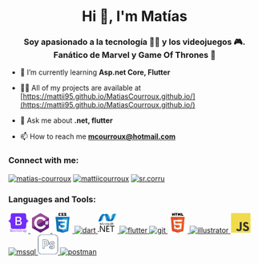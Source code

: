 <h1 align="center">Hi 👋, I'm Matías</h1>
<h3 align="center">Soy apasionado a la tecnología 👨‍💻 y los videojuegos 🎮. Fanático de Marvel y Game Of Thrones 🐺</h3>

- 🌱 I’m currently learning **Asp.net Core, Flutter**

- 👨‍💻 All of my projects are available at [https://mattii95.github.io/MatiasCourroux.github.io/](https://mattii95.github.io/MatiasCourroux.github.io/)

- 💬 Ask me about **.net, flutter**

- 📫 How to reach me **mcourroux@hotmail.com**

<h3 align="left">Connect with me:</h3>
<p align="left">
<a href="https://linkedin.com/in/matias-courroux" target="blank"><img align="center" src="https://cdn.jsdelivr.net/npm/simple-icons@3.0.1/icons/linkedin.svg" alt="matias-courroux" height="30" width="40" /></a>
<a href="https://fb.com/mattiicourroux" target="blank"><img align="center" src="https://cdn.jsdelivr.net/npm/simple-icons@3.0.1/icons/facebook.svg" alt="mattiicourroux" height="30" width="40" /></a>
<a href="https://instagram.com/sr.corru" target="blank"><img align="center" src="https://cdn.jsdelivr.net/npm/simple-icons@3.0.1/icons/instagram.svg" alt="sr.corru" height="30" width="40" /></a>
</p>

<h3 align="left">Languages and Tools:</h3>
<p align="left"> <a href="https://getbootstrap.com" target="_blank"> <img src="https://raw.githubusercontent.com/devicons/devicon/master/icons/bootstrap/bootstrap-plain-wordmark.svg" alt="bootstrap" width="40" height="40"/> </a> <a href="https://www.w3schools.com/cs/" target="_blank"> <img src="https://raw.githubusercontent.com/devicons/devicon/master/icons/csharp/csharp-original.svg" alt="csharp" width="40" height="40"/> </a> <a href="https://www.w3schools.com/css/" target="_blank"> <img src="https://raw.githubusercontent.com/devicons/devicon/master/icons/css3/css3-original-wordmark.svg" alt="css3" width="40" height="40"/> </a> <a href="https://dart.dev" target="_blank"> <img src="https://www.vectorlogo.zone/logos/dartlang/dartlang-icon.svg" alt="dart" width="40" height="40"/> </a> <a href="https://dotnet.microsoft.com/" target="_blank"> <img src="https://raw.githubusercontent.com/devicons/devicon/master/icons/dot-net/dot-net-original-wordmark.svg" alt="dotnet" width="40" height="40"/> </a> <a href="https://flutter.dev" target="_blank"> <img src="https://www.vectorlogo.zone/logos/flutterio/flutterio-icon.svg" alt="flutter" width="40" height="40"/> </a> <a href="https://git-scm.com/" target="_blank"> <img src="https://www.vectorlogo.zone/logos/git-scm/git-scm-icon.svg" alt="git" width="40" height="40"/> </a> <a href="https://www.w3.org/html/" target="_blank"> <img src="https://raw.githubusercontent.com/devicons/devicon/master/icons/html5/html5-original-wordmark.svg" alt="html5" width="40" height="40"/> </a> <a href="https://www.adobe.com/in/products/illustrator.html" target="_blank"> <img src="https://www.vectorlogo.zone/logos/adobe_illustrator/adobe_illustrator-icon.svg" alt="illustrator" width="40" height="40"/> </a> <a href="https://developer.mozilla.org/en-US/docs/Web/JavaScript" target="_blank"> <img src="https://raw.githubusercontent.com/devicons/devicon/master/icons/javascript/javascript-original.svg" alt="javascript" width="40" height="40"/> </a> <a href="https://www.microsoft.com/en-us/sql-server" target="_blank"> <img src="https://cdn.worldvectorlogo.com/logos/microsoft-sql-server.svg" alt="mssql" width="40" height="40"/> </a> <a href="https://www.photoshop.com/en" target="_blank"> <img src="https://raw.githubusercontent.com/devicons/devicon/master/icons/photoshop/photoshop-line.svg" alt="photoshop" width="40" height="40"/> </a> <a href="https://postman.com" target="_blank"> <img src="https://www.vectorlogo.zone/logos/getpostman/getpostman-icon.svg" alt="postman" width="40" height="40"/> </a> </p>
